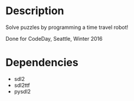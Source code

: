 # Description
Solve puzzles by programming a time travel robot!

Done for CodeDay, Seattle, Winter 2016

# Dependencies
* sdl2
* sdl2ttf
* pysdl2
